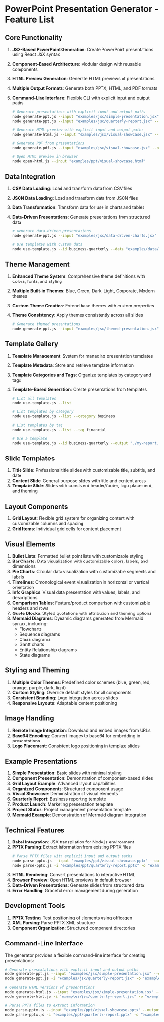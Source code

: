 # PowerPoint Presentation Generator - Feature List

## Core Functionality
1. **JSX-Based PowerPoint Generation**: Create PowerPoint presentations using React JSX syntax
2. **Component-Based Architecture**: Modular design with reusable components
3. **HTML Preview Generation**: Generate HTML previews of presentations
4. **Multiple Output Formats**: Generate both PPTX, HTML, and PDF formats
5. **Command-Line Interface**: Flexible CLI with explicit input and output paths

   ```bash
   # Generate presentations with explicit input and output paths
   node generate-ppt.js --input "examples/jsx/simple-presentation.jsx" --output "examples/ppt/custom-simple.pptx"
   node generate-ppt.js --input "examples/jsx/quarterly-report.jsx" --output "examples/ppt/q2-2023-report.pptx"
   
   # Generate HTML preview with explicit input and output paths
   node generate-html.js --input "examples/jsx/visual-showcase.jsx" --output "examples/ppt/visual-showcase.html"
   
   # Generate PDF from presentations
   node generate-pdf.js --input "examples/jsx/visual-showcase.jsx" --output "examples/ppt/visual-showcase.pdf"
   
   # Open HTML preview in browser
   node open-html.js --input "examples/ppt/visual-showcase.html"
   ```

## Data Integration
1. **CSV Data Loading**: Load and transform data from CSV files
2. **JSON Data Loading**: Load and transform data from JSON files
3. **Data Transformation**: Transform data for use in charts and tables
4. **Data-Driven Presentations**: Generate presentations from structured data

   ```bash
   # Generate data-driven presentations
   node generate-ppt.js --input "examples/jsx/data-driven-charts.jsx"
   
   # Use templates with custom data
   node use-template.js --id business-quarterly --data "examples/data/quarterly-data.json"
   ```

## Theme Management
1. **Enhanced Theme System**: Comprehensive theme definitions with colors, fonts, and styling
2. **Multiple Built-in Themes**: Blue, Green, Dark, Light, Corporate, Modern themes
3. **Custom Theme Creation**: Extend base themes with custom properties
4. **Theme Consistency**: Apply themes consistently across all slides

   ```bash
   # Generate themed presentations
   node generate-ppt.js --input "examples/jsx/themed-presentation.jsx"
   ```

## Template Gallery
1. **Template Management**: System for managing presentation templates
2. **Template Metadata**: Store and retrieve template information
3. **Template Categories and Tags**: Organize templates by category and tags
4. **Template-Based Generation**: Create presentations from templates

   ```bash
   # List all templates
   node use-template.js --list
   
   # List templates by category
   node use-template.js --list --category business
   
   # List templates by tag
   node use-template.js --list --tag financial
   
   # Use a template
   node use-template.js --id business-quarterly --output "./my-report.pptx"
   ```

## Slide Templates
1. **Title Slide**: Professional title slides with customizable title, subtitle, and date
2. **Content Slide**: General-purpose slides with title and content areas
3. **Template Slide**: Slides with consistent header/footer, logo placement, and theming

## Layout Components
1. **Grid Layout**: Flexible grid system for organizing content with customizable columns and spacing
2. **Grid Items**: Individual grid cells for content placement

## Visual Elements
1. **Bullet Lists**: Formatted bullet point lists with customizable styling
2. **Bar Charts**: Data visualization with customizable colors, labels, and dimensions
3. **Pie Charts**: Circular data visualization with customizable segments and labels
4. **Timelines**: Chronological event visualization in horizontal or vertical orientation
5. **Info Graphics**: Visual data presentation with values, labels, and descriptions
6. **Comparison Tables**: Feature/product comparison with customizable headers and rows
7. **Quote Blocks**: Styled quotations with attribution and theming options
8. **Mermaid Diagrams**: Dynamic diagrams generated from Mermaid syntax, including:
   - Flowcharts
   - Sequence diagrams
   - Class diagrams
   - Gantt charts
   - Entity Relationship diagrams
   - State diagrams

## Styling and Theming
1. **Multiple Color Themes**: Predefined color schemes (blue, green, red, orange, purple, dark, light)
2. **Custom Styling**: Override default styles for all components
3. **Consistent Branding**: Logo integration across slides
4. **Responsive Layouts**: Adaptable content positioning

## Image Handling
1. **Remote Image Integration**: Download and embed images from URLs
2. **Base64 Encoding**: Convert images to base64 for embedding in presentations
3. **Logo Placement**: Consistent logo positioning in template slides

## Example Presentations
1. **Simple Presentation**: Basic slides with minimal styling
2. **Component Presentation**: Demonstration of component-based slides
3. **Grid Layout Example**: Advanced layout capabilities
4. **Organized Components**: Structured component usage
5. **Visual Showcase**: Demonstration of visual elements
6. **Quarterly Report**: Business reporting template
7. **Product Launch**: Marketing presentation template
8. **Project Status**: Project management presentation template
9. **Mermaid Example**: Demonstration of Mermaid diagram integration

## Technical Features
1. **Babel Integration**: JSX transpilation for Node.js environment
2. **PPTX Parsing**: Extract information from existing PPTX files
   ```bash
   # Parse PPTX files with explicit input and output paths
   node parse-pptx.js --input "examples/ppt/visual-showcase.pptx" --output "examples/analysis/visual-showcase.json"
   node parse-pptx.js -i "examples/ppt/quarterly-report.pptx" -o "examples/analysis/quarterly-report.json"
   ```
3. **HTML Rendering**: Convert presentations to interactive HTML
4. **Browser Preview**: Open HTML previews in default browser
5. **Data-Driven Presentations**: Generate slides from structured data
6. **Error Handling**: Graceful error management during generation

## Development Tools
1. **PPTX Testing**: Test positioning of elements using officegen
2. **XML Parsing**: Parse PPTX XML structure
3. **Component Organization**: Structured component directories 

## Command-Line Interface
The generator provides a flexible command-line interface for creating presentations:

```bash
# Generate presentations with explicit input and output paths
node generate-ppt.js --input "examples/jsx/simple-presentation.jsx" --output "examples/ppt/custom-simple.pptx"
node generate-ppt.js -i "examples/jsx/quarterly-report.jsx" -o "examples/ppt/custom-quarterly.pptx"

# Generate HTML versions of presentations
node generate-html.js --input "examples/jsx/simple-presentation.jsx" --output "examples/ppt/custom-simple.html"
node generate-html.js -i "examples/jsx/quarterly-report.jsx" -o "examples/ppt/custom-quarterly.html"

# Parse PPTX files to extract information
node parse-pptx.js --input "examples/ppt/visual-showcase.pptx" --output "examples/analysis/visual-showcase.json"
node parse-pptx.js -i "examples/ppt/quarterly-report.pptx" -o "examples/analysis/quarterly-report.json"
```